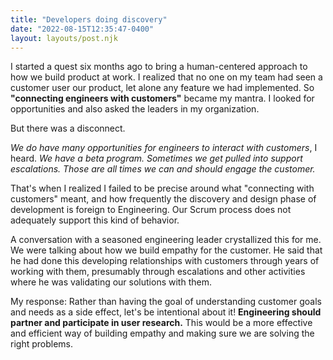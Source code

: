 ```yaml
---
title: "Developers doing discovery"
date: "2022-08-15T12:35:47-0400"
layout: layouts/post.njk
---
```


I started a quest six months ago to bring a human-centered approach to how we
build product at work. I realized that no one on my team had seen a customer
user our product, let alone any feature we had implemented. So **"connecting
engineers with customers"** became my mantra. I looked for opportunities and
also asked the leaders in my organization.

But there was a disconnect.

_We do have many opportunities for engineers to interact with customers_, I
heard. _We have a beta program. Sometimes we get pulled into support
escalations. Those are all times we can and should engage the customer._

That's when I realized I failed to be precise around what "connecting with
customers" meant, and how frequently the discovery and design phase of
development is foreign to Engineering. Our Scrum process does not adequately
support this kind of behavior.

A conversation with a seasoned engineering leader crystallized this for me. We
were talking about how we build empathy for the customer. He said that he had
done this developing relationships with customers through years of working with
them, presumably through escalations and other activities where he was
validating our solutions with them.

My response: Rather than having the goal of understanding customer goals and
needs as a side effect, let's be intentional about it! **Engineering should
partner and participate in user research.** This would be a more effective and
efficient way of building empathy and making sure we are solving the right
problems.

